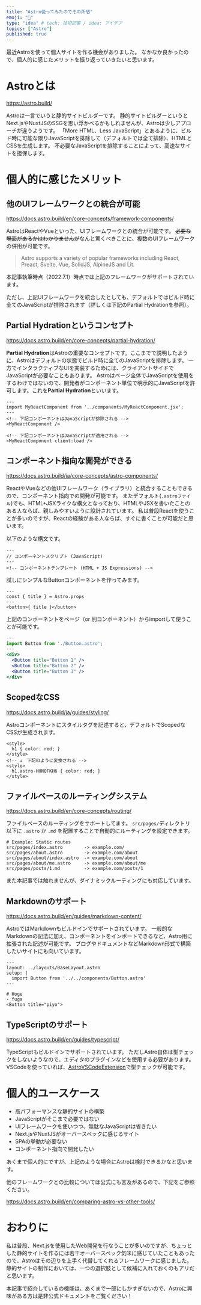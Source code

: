 ```yaml
---
title: "Astro使ってみたのでその所感"
emoji: "📑"
type: "idea" # tech: 技術記事 / idea: アイデア
topics: ["Astro"]
published: true
---
```


最近Astroを使って個人サイトを作る機会がありました。
なかなか良かったので、個人的に感じたメリットを振り返っていきたいと思います。

# Astroとは

https://astro.build/

Astroは一言でいうと静的サイトビルダーです。
静的サイトビルダーというとNext.jsやNuxtJSのSSGを思い浮かべるかもしれませんが、Astroは少しアプローチが違うようです。
「More HTML、Less JavaScript」とあるように、ビルド時に可能な限りJavaScriptを排除して（デフォルトでは全て排除）、HTMLとCSSを生成します。
不必要なJavaScriptを排除することによって、高速なサイトを担保します。

# 個人的に感じたメリット

## 他のUIフレームワークとの統合が可能

https://docs.astro.build/en/core-concepts/framework-components/

AstroはReactやVueといった、UIフレームワークとの統合が可能です。
~~必要な場面があるかはわかりませんが~~なんと驚くべきことに、複数のUIフレームワークの併用が可能です。

> Astro supports a variety of popular frameworks including React, Preact, Svelte, Vue, SolidJS, AlpineJS and Lit.

本記事執筆時点（2022.7.1）時点では上記のフレームワークがサポートされています。

ただし、上記UIフレームワークを統合したとしても、デフォルトではビルド時に全てのJavaScriptが排除されます（詳しくは下記のPartial Hydrationを参照）。

## Partial Hydrationというコンセプト

https://docs.astro.build/en/core-concepts/partial-hydration/

**Partial Hydration**はAstroの重要なコンセプトです。ここまでで説明したように、Astroはデフォルトの状態でビルド時に全てのJavaScriptを排除します。
一方でインタラクティブなUIを実装するためには、クライアントサイドでJavaScriptが必要なこともあります。
Astroはページ全体でJavaScriptを使用をするわけではないので、開発者がコンポーネント単位で明示的にJavaScriptを許可します。これを**Partial Hydration**といいます。

```jsx:Partial Hydration
---
import MyReactComponent from '../components/MyReactComponent.jsx';
---
<!-- 下記コンポーネントはJavaScriptが排除される -->
<MyReactComponent />

<!-- 下記コンポーネントはJavaScriptが適用される -->
<MyReactComponent client:load />
```

## コンポーネント指向な開発ができる

https://docs.astro.build/ja/core-concepts/astro-components/

ReactやVueなどの他UIフレームワーク（ライブラリ）と統合することもできるので、コンポーネント指向での開発が可能です。
またデフォルト(`.astroファイル`)でも、HTML+JSXライクな構文となっており、HTMLやJSXを書いたことのある人ならば、親しみやすいように設計されています。
私は普段Reactを使うことが多いのですが、Reactの経験がある人ならば、すぐに書くことが可能だと思います。

以下のような構文です。
```jsx:コンポーネント構文
---
// コンポーネントスクリプト (JavaScript)
---
<!-- コンポーネントテンプレート (HTML + JS Expressions) -->
```

試しにシンプルなButtonコンポーネントを作ってみます。

```jsx:Button.astro
---
const { title } = Astro.props
---
<button>{ title }</button>
```

上記のコンポーネントをページ（or 別コンポーネント）からimportして使うことが可能です。

```jsx
---
import Button from './Button.astro';
---
<div>
  <Button title="Button 1" />
  <Button title="Button 2" />
  <Button title="Button 3" />
</div>
```

## ScopedなCSS

https://docs.astro.build/ja/guides/styling/

Astroコンポーネントにスタイルタグを記述すると、デフォルトでScopedなCSSが生成されます。

```html:Scoped CSS
<style>
  h1 { color: red; }
</style>
<!-- ↓　下記のように変換される -->
<style>
  h1.astro-HHNQFKH6 { color: red; }
</style>
```

## ファイルベースのルーティングシステム

https://docs.astro.build/en/core-concepts/routing/

ファイルベースのルーティングをサポートしてます。
`src/pages/`ディレクトリ以下に `.astro` か `.md` を配置することで自動的にルーティングを設定できます。

```
# Example: Static routes
src/pages/index.astro        -> example.com/
src/pages/about.astro        -> example.com/about
src/pages/about/index.astro  -> example.com/about
src/pages/about/me.astro     -> example.com/about/me
src/pages/posts/1.md         -> example.com/posts/1
```

また本記事では触れませんが、ダイナミックルーティングにも対応しています。

## Markdownのサポート

https://docs.astro.build/en/guides/markdown-content/

AstroではMarkdownもビルドインでサポートされています。
一般的なMarkdownの記法に加え、コンポーネントをインポートできるなど、Astro用に拡張された記述が可能です。
ブログやドキュメントなどMarkdown形式で構築したいサイトにも向いています。

```md:markdown例
---
layout: ../layouts/BaseLayout.astro
setup: |
  import Button from '../../components/Button.astro'
---

# Hoge
- fuga
<Button title="piyo">
```

## TypeScriptのサポート

https://docs.astro.build/en/guides/typescript/

TypeScriptもビルドインでサポートされています。
ただしAstro自体は型チェックをしないようなので、エディタのプラグインなどを使用する必要があります。
VSCodeを使っていれば、[AstroVSCodeExtension](https://marketplace.visualstudio.com/items?itemName=astro-build.astro-vscode)で型チェックが可能です。

# 個人的ユースケース

- 高パフォーマンスな静的サイトの構築
- JavaScriptがそこまで必要ではない
- UIフレームワークを使いつつ、無駄なJavaScriptは省きたい
- Next.jsやNuxtJSがオーバースペックに感じるサイト
- SPAの挙動が必要ない
- コンポーネント指向で開発したい

あくまで個人的にですが、上記のような場合にAstroは検討できるかなと思います。

他のフレームワークとの比較については公式にも言及があるので、下記をご参照ください。

https://docs.astro.build/en/comparing-astro-vs-other-tools/

# おわりに

私は普段、Next.jsを使用したWeb開発を行なうことが多いのですが、ちょっとした静的サイトを作るには若干オーバースペック気味に感じていたこともあったので、Astroはその辺りを上手く代替してくれるフレームワークに感じました。静的サイトの制作においては、一つの選択肢として候補に入れておくのもアリだと思います。

本記事で紹介しているの機能は、あくまで一部にしかすぎないので、Astroに興味がある方は是非公式ドキュメントをご覧ください！